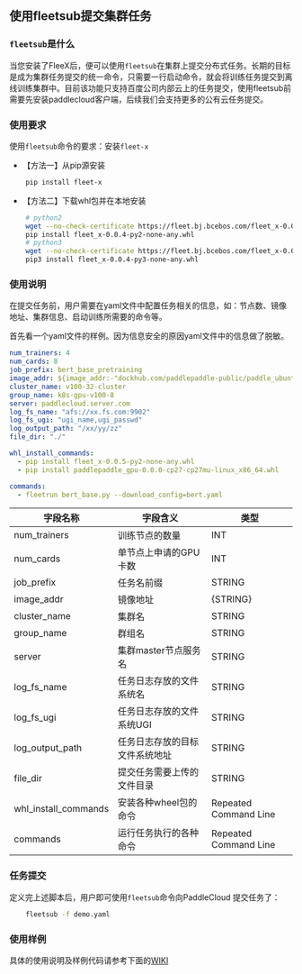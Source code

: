 ## 使用fleetsub提交集群任务

### `fleetsub`是什么

当您安装了FleeX后，便可以使用`fleetsub`在集群上提交分布式任务。长期的目标是成为集群任务提交的统一命令，只需要一行启动命令，就会将训练任务提交到离线训练集群中。目前该功能只支持百度公司内部云上的任务提交，使用fleetsub前需要先安装paddlecloud客户端，后续我们会支持更多的公有云任务提交。

### 使用要求
使用`fleetsub`命令的要求：安装`fleet-x`

- 【方法一】从pip源安装

``` sh
    pip install fleet-x
```

- 【方法二】下载whl包并在本地安装

``` sh
    # python2
    wget --no-check-certificate https://fleet.bj.bcebos.com/fleet_x-0.0.4-py2-none-any.whl
    pip install fleet_x-0.0.4-py2-none-any.whl
    # python3
    wget --no-check-certificate https://fleet.bj.bcebos.com/fleet_x-0.0.4-py3-none-any.whl
    pip3 install fleet_x-0.0.4-py3-none-any.whl
```

### 使用说明

在提交任务前，用户需要在yaml文件中配置任务相关的信息，如：节点数、镜像地址、集群信息、启动训练所需要的命令等。

首先看一个yaml文件的样例。因为信息安全的原因yaml文件中的信息做了脱敏。

``` yaml
num_trainers: 4
num_cards: 8
job_prefix: bert_base_pretraining
image_addr: ${image_addr:-"dockhub.com/paddlepaddle-public/paddle_ubuntu1604:cuda10.0-cudnn7-dev"}
cluster_name: v100-32-cluster
group_name: k8s-gpu-v100-8
server: paddlecloud.server.com
log_fs_name: "afs://xx.fs.com:9902"
log_fs_ugi: "ugi_name,ugi_passwd"
log_output_path: "/xx/yy/zz"
file_dir: "./"

whl_install_commands:
  - pip install fleet_x-0.0.5-py2-none-any.whl
  - pip install paddlepaddle_gpu-0.0.0-cp27-cp27mu-linux_x86_64.whl

commands:
  - fleetrun bert_base.py --download_config=bert.yaml

```

| 字段名称 | 字段含义 | 类型 |
|   ----   |   ----   | ---- |
| num_trainers | 训练节点的数量 | INT |
| num_cards    | 单节点上申请的GPU卡数 | INT |
| job_prefix   | 任务名前缀 | STRING |
| image_addr   | 镜像地址   | {STRING} |
| cluster_name | 集群名     | STRING |
| group_name   | 群组名     | STRING |
| server       | 集群master节点服务名 | STRING |
| log_fs_name  | 任务日志存放的文件系统名 | STRING |
| log_fs_ugi   | 任务日志存放的文件系统UGI | STRING |
| log_output_path | 任务日志存放的目标文件系统地址 | STRING |
| file_dir     | 提交任务需要上传的文件目录 | STRING |
| whl_install_commands | 安装各种wheel包的命令 | Repeated Command Line |
| commands | 运行任务执行的各种命令 | Repeated Command Line |

### 任务提交

定义完上述脚本后，用户即可使用`fleetsub`命令向PaddleCloud 提交任务了：

``` sh
    fleetsub -f demo.yaml
```

### 使用样例

具体的使用说明及样例代码请参考下面的[WIKI](http://wiki.baidu.com/pages/viewpage.action?pageId=1236728968)

    

